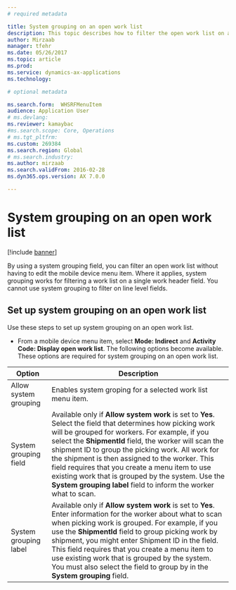```yaml
---
# required metadata

title: System grouping on an open work list
description: This topic describes how to filter the open work list on a mobile device.
author: Mirzaab
manager: tfehr
ms.date: 05/26/2017
ms.topic: article
ms.prod: 
ms.service: dynamics-ax-applications
ms.technology: 

# optional metadata

ms.search.form:  WHSRFMenuItem
audience: Application User
# ms.devlang: 
ms.reviewer: kamaybac
#ms.search.scope: Core, Operations
# ms.tgt_pltfrm: 
ms.custom: 269384
ms.search.region: Global
# ms.search.industry: 
ms.author: mirzaab
ms.search.validFrom: 2016-02-28
ms.dyn365.ops.version: AX 7.0.0

---
```


# System grouping on an open work list

[!include [banner](../includes/banner.md)]

By using a system grouping field, you can filter an open work list without having to edit the mobile device menu item.
Where it applies, system grouping works for filtering a work list on a single work header field. You cannot use system grouping to filter on line level fields.

## Set up system grouping on an open work list
Use these steps to set up system grouping on an open work list.

-   From a mobile device menu item, select **Mode: Indirect** and **Activity Code: Display open work list**. The following options become available. These options are required for system grouping on an open work list. 

|        Option         |                                                                                                                                                                                                                                                                         Description                                                                                                                                                                                                                                                                         |
|-----------------------|-------------------------------------------------------------------------------------------------------------------------------------------------------------------------------------------------------------------------------------------------------------------------------------------------------------------------------------------------------------------------------------------------------------------------------------------------------------------------------------------------------------------------------------------------------------|
| Allow system grouping |                                                                                                                                                                                                                                                 Enables system groping for a selected work list menu item.                                                                                                                                                                                                                                                  |
| System grouping field | Available only if <strong>Allow system work</strong> is set to <strong>Yes</strong>. Select the field that determines how picking work will be grouped for workers. For example, if you select the <strong>ShipmentId</strong> field, the worker will scan the shipment ID to group the picking work. All work for the shipment is then assigned to the worker. This field requires that you create a menu item to use existing work that is grouped by the system. Use the <strong>System grouping label</strong> field to inform the worker what to scan. |
| System grouping label |                       Available only if <strong>Allow system work</strong> is set to <strong>Yes</strong>. Enter information for the worker about what to scan when picking work is grouped. For example, if you use the <strong>ShipmentId</strong> field to group picking work by shipment, you might enter Shipment ID in the field. This field requires that you create a menu item to use existing work that is grouped by the system. You must also select the field to group by in the <strong>System grouping</strong> field.                       |

